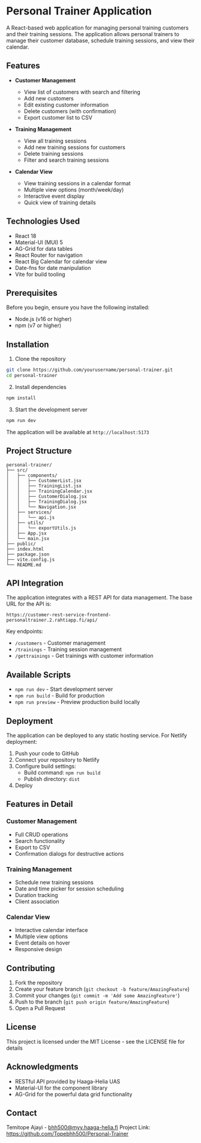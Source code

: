 # Personal Trainer Application

A React-based web application for managing personal training customers and their training sessions. The application allows personal trainers to manage their customer database, schedule training sessions, and view their calendar.

## Features

- **Customer Management**
  - View list of customers with search and filtering
  - Add new customers
  - Edit existing customer information
  - Delete customers (with confirmation)
  - Export customer list to CSV

- **Training Management**
  - View all training sessions
  - Add new training sessions for customers
  - Delete training sessions
  - Filter and search training sessions

- **Calendar View**
  - View training sessions in a calendar format
  - Multiple view options (month/week/day)
  - Interactive event display
  - Quick view of training details

## Technologies Used

- React 18
- Material-UI (MUI) 5
- AG-Grid for data tables
- React Router for navigation
- React Big Calendar for calendar view
- Date-fns for date manipulation
- Vite for build tooling

## Prerequisites

Before you begin, ensure you have the following installed:
- Node.js (v16 or higher)
- npm (v7 or higher)

## Installation

1. Clone the repository
```bash
git clone https://github.com/yourusername/personal-trainer.git
cd personal-trainer
```

2. Install dependencies
```bash
npm install
```

3. Start the development server
```bash
npm run dev
```

The application will be available at `http://localhost:5173`

## Project Structure

```
personal-trainer/
├── src/
│   ├── components/
│   │   ├── CustomerList.jsx
│   │   ├── TrainingList.jsx
│   │   ├── TrainingCalendar.jsx
│   │   ├── CustomerDialog.jsx
│   │   ├── TrainingDialog.jsx
│   │   └── Navigation.jsx
│   ├── services/
│   │   └── api.js
│   ├── utils/
│   │   └── exportUtils.js
│   ├── App.jsx
│   └── main.jsx
├── public/
├── index.html
├── package.json
├── vite.config.js
└── README.md
```

## API Integration

The application integrates with a REST API for data management. The base URL for the API is:
```
https://customer-rest-service-frontend-personaltrainer.2.rahtiapp.fi/api/
```

Key endpoints:
- `/customers` - Customer management
- `/trainings` - Training session management
- `/gettrainings` - Get trainings with customer information

## Available Scripts

- `npm run dev` - Start development server
- `npm run build` - Build for production
- `npm run preview` - Preview production build locally

## Deployment

The application can be deployed to any static hosting service. For Netlify deployment:

1. Push your code to GitHub
2. Connect your repository to Netlify
3. Configure build settings:
   - Build command: `npm run build`
   - Publish directory: `dist`
4. Deploy

## Features in Detail

### Customer Management
- Full CRUD operations
- Search functionality
- Export to CSV
- Confirmation dialogs for destructive actions

### Training Management
- Schedule new training sessions
- Date and time picker for session scheduling
- Duration tracking
- Client association

### Calendar View
- Interactive calendar interface
- Multiple view options
- Event details on hover
- Responsive design

## Contributing

1. Fork the repository
2. Create your feature branch (`git checkout -b feature/AmazingFeature`)
3. Commit your changes (`git commit -m 'Add some AmazingFeature'`)
4. Push to the branch (`git push origin feature/AmazingFeature`)
5. Open a Pull Request

## License

This project is licensed under the MIT License - see the LICENSE file for details

## Acknowledgments

- RESTful API provided by Haaga-Helia UAS
- Material-UI for the component library
- AG-Grid for the powerful data grid functionality

## Contact

Temitope Ajayi - bhh500@myy.haaga-helia.fi
Project Link: https://github.com/Topebhh500/Personal-Trainer
